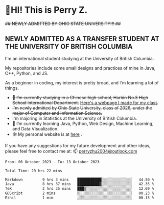 # 🌄HI! This is Perry Z. <br> #
<s>## NEWLY ADMITTED BY OHIO STATE UNIVERSITY!!! ##</s>
## NEWLY ADMITTED AS A TRANSFER STUDENT AT THE UNIVERSITY OF BRITISH COLUMBIA ##
I'm an international student studying at the University of British Columbia. <br>

My repositories include some small designs and practices of mine in Java, C++, Python, and JS. <br>

As a beginner in coding, my interest is pretty broad, and I'm learning a lot of things. <br>
- <s>🔭 I’m currently studying in a Chinese high school, Harbin No.3 High School International Department.</s> [Here's a webpage I made for my class](https://perry2004.github.io/weirdos/)
- <s> I'm newly admitted by Ohio State University, class of 2026, under the major of Computer and Information Science. </s>
- I'm majoring in Statistics at the University of British Columbia. 
- 🌱 I’m currently learning Java, Python, Web Design, Machine Learning, and Data Visualization. 
- 🕸️ My personal website is at <a href="https://zhu-yp.cn">here</a> .  

If you have any suggestions for my future development and other ideas, please feel free to contact me at: 📫 [perryzhu2004@outlook.com](mailto:perryzhu2004@outlook.com)

<!--START_SECTION:waka-->

```txt
From: 06 October 2023 - To: 13 October 2023

Total Time: 20 hrs 22 mins

Markdown         9 hrs 3 mins    ███████████░░░░░░░░░░░░░░   44.50 %
Java             8 hrs 37 mins   ██████████▓░░░░░░░░░░░░░░   42.35 %
TeX              2 hrs 35 mins   ███▒░░░░░░░░░░░░░░░░░░░░░   12.69 %
GDScript         2 mins          ░░░░░░░░░░░░░░░░░░░░░░░░░   00.23 %
Ezhil            1 min           ░░░░░░░░░░░░░░░░░░░░░░░░░   00.13 %
```

<!--END_SECTION:waka-->
